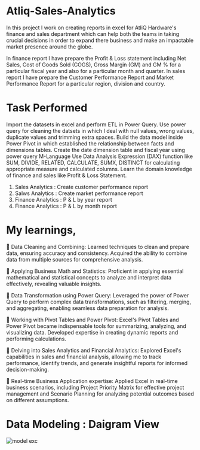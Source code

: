   # Atliq-Sales-Analytics

In this project I work on creating reports in excel for AtliQ Hardware's finance and sales department which can help both the teams in taking crucial decisions in order to expand there business and make an impactable market presence around the globe.

In finance report I have prepare the Profit & Loss statement including Net Sales, Cost of Goods Sold (COGS), Gross Margin (GM) and GM % for a particular fiscal year and also for a particular month and quarter. In sales report I have prepare the Customer Performance Report and Market Performance Report for a particular region, division and country.

# Task Performed

Import the datasets in excel and perform ETL in Power Query.
Use power query for cleaning the datsets in which I deal with null values, wrong values, duplicate values and trimming extra spaces.
Build the data model inside Power Pivot in which established the relationship between facts and dimensions tables.
Create the date dimension table and fiscal year using power query M-Language
Use Data Analysis Expression (DAX) function like SUM, DIVIDE, RELATED, CALCULATE, SUMX, DISTINCT for calculating appropriate measure and calculated columns.
Learn the domain knowledge of finance and sales like Profit & Loss Statement.

1. Sales Analytics : Create customer performance report
2. Salws Analytics : Create market performance report
3. Finance Analytics : P & L by year report
4. Finance Analytics : P & L by month report


# My learnings,

🌟 Data Cleaning and Combining: Learned techniques to clean and prepare data, ensuring accuracy and consistency. Acquired the ability to combine data from multiple sources for comprehensive analysis.

🌟 Applying Business Math and Statistics: Proficient in applying essential mathematical and statistical concepts to analyze and interpret data effectively, revealing valuable insights.

🌟 Data Transformation using Power Query: Leveraged the power of Power Query to perform complex data transformations, such as filtering, merging, and aggregating, enabling seamless data preparation for analysis.

🌟 Working with Pivot Tables and Power Pivot: Excel's Pivot Tables and Power Pivot became indispensable tools for summarizing, analyzing, and visualizing data. Developed expertise in creating dynamic reports and performing calculations.

🌟 Delving into Sales Analytics and Financial Analytics: Explored Excel's capabilities in sales and financial analysis, allowing me to track performance, identify trends, and generate insightful reports for informed decision-making.

🌟 Real-time Business Application expertise: Applied Excel in real-time business scenarios, including Project Priority Matrix for effective project management and Scenario Planning for analyzing potential outcomes based on different assumptions.

# Data Modeling : Daigram View

![model exc](https://github.com/soniya900/ExcelProjects-Atliq-Sales-Analytics/assets/97662516/8ca694d2-18ce-4d0e-8119-5345959b91d6)

 
